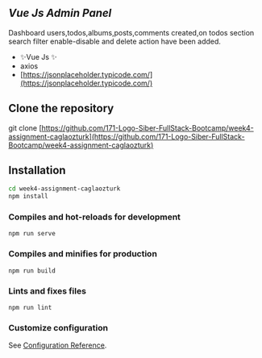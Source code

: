 ## _Vue Js Admin Panel_
Dashboard users,todos,albums,posts,comments created,on todos section search filter enable-disable and delete action have been added.

- ✨Vue Js ✨
- axios
- [https://jsonplaceholder.typicode.com/](https://jsonplaceholder.typicode.com/)

## Clone the repository

git clone [https://github.com/171-Logo-Siber-FullStack-Bootcamp/week4-assignment-caglaozturk](https://github.com/171-Logo-Siber-FullStack-Bootcamp/week4-assignment-caglaozturk)

## Installation

```sh
cd week4-assignment-caglaozturk
npm install
```

### Compiles and hot-reloads for development
```
npm run serve
```

### Compiles and minifies for production
```
npm run build
```

### Lints and fixes files
```
npm run lint
```

### Customize configuration
See [Configuration Reference](https://cli.vuejs.org/config/).
